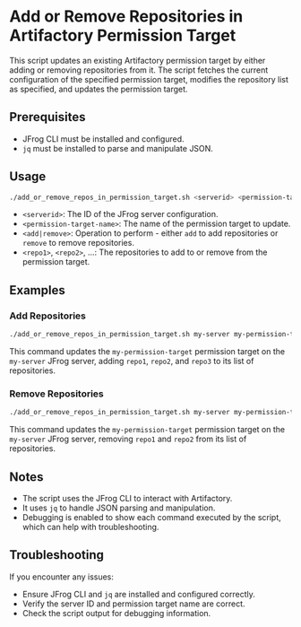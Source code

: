 
# Add or Remove Repositories in Artifactory Permission Target

This script updates an existing Artifactory permission target by either adding or removing repositories from it. The script fetches the current configuration of the specified permission target, modifies the repository list as specified, and updates the permission target.

## Prerequisites

- JFrog CLI must be installed and configured.
- `jq` must be installed to parse and manipulate JSON.

## Usage

```bash
./add_or_remove_repos_in_permission_target.sh <serverid> <permission-target-name> <add|remove> <repo1> [<repo2> ...]
```

- `<serverid>`: The ID of the JFrog server configuration.
- `<permission-target-name>`: The name of the permission target to update.
- `<add|remove>`: Operation to perform - either `add` to add repositories or `remove` to remove repositories.
- `<repo1>`, `<repo2>`, ...: The repositories to add to or remove from the permission target.

## Examples

### Add Repositories

```bash
./add_or_remove_repos_in_permission_target.sh my-server my-permission-target add repo1 repo2 repo3
```

This command updates the `my-permission-target` permission target on the `my-server` JFrog server, adding `repo1`, `repo2`, and `repo3` to its list of repositories.

### Remove Repositories

```bash
./add_or_remove_repos_in_permission_target.sh my-server my-permission-target remove repo1 repo2
```

This command updates the `my-permission-target` permission target on the `my-server` JFrog server, removing `repo1` and `repo2` from its list of repositories.

## Notes

- The script uses the JFrog CLI to interact with Artifactory.
- It uses `jq` to handle JSON parsing and manipulation.
- Debugging is enabled to show each command executed by the script, which can help with troubleshooting.

## Troubleshooting

If you encounter any issues:
- Ensure JFrog CLI and `jq` are installed and configured correctly.
- Verify the server ID and permission target name are correct.
- Check the script output for debugging information.

